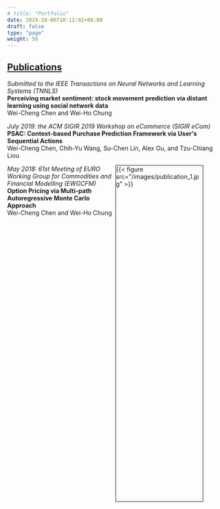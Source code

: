 ```yaml
---
# title: "Portfolio"
date: 2019-10-06T10:12:02+08:00
draft: false
type: "page"
weight: 50
---
```

<link rel="stylesheet" type="text/css" href="mystyles.css" media="screen" />

<style type = "text/css" media="screen">
	.column {
	  float: left; 
	  width: 50%;
	}

	/* Clear floats after the columns */
	.row:after {
	  content: "";
	  display: table;
	  clear: both;
	}
</style>

## <u>Publications</u>
<div>
		<div>
				<p>
						<span style="font-style: italic; font-size: 14px;">Submitted to the IEEE Transactions on Neural Networks and Learning Systems (TNNLS)</span><br>
						<span style="font-weight: bold">Perceiving market sentiment: stock movement prediction via distant learning using social network data</span><br>
						<span style="font-size: 14px;">Wei-Cheng Chen and Wei-Ho Chung</span><br>
				</p>
		</div>
		<div>
				<p>
						<span style="font-style: italic; font-size: 14px;">July 2019: the ACM SIGIR 2019 Workshop on eCommerce (SIGIR eCom)</span><br>
						<span style="font-weight: bold">PSAC: Context-based Purchase Prediction Framework via User's Sequential Actions</span><br>
						<span style="font-size: 14px;">Wei-Cheng Chen, Chih-Yu Wang, Su-Chen Lin, Alex Ou, and Tzu-Chiang Liou</span><br>
				</p>
		</div>
		<div class="row">
				<div class="column">
						<span style="font-style: italic; font-size: 14px;">May 2018: 61st Meeting of EURO Working Group for Commodities and Financial Modelling (EWGCFM)</span><br>
						<span style="font-weight: bold">Option Pricing via Multi-path Autoregressive Monte Carlo Approach</span><br>
						<span style="font-size: 14px">Wei-Cheng Chen and Wei-Ho Chung</span>
				</div>
			<div class="column" style="border:1px; border-style:solid; width:40%; height:20%">
				{{< figure src="/images/publication_1.jpg" >}}
			</div>
		</div>
</div>
<!-- ## <u>Projects</u> -->
